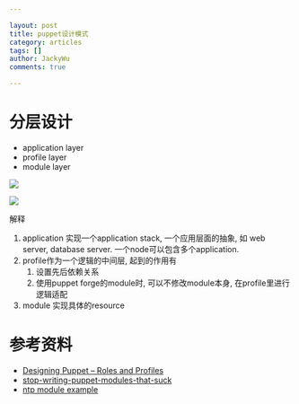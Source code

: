 ```yaml
---

layout: post
title: puppet设计模式
category: articles
tags: []
author: JackyWu
comments: true

---
```


# 分层设计

* application layer
* profile layer
* module layer

![](http://www.craigdunn.org/stuff/puppet.png)

![](http://www.craigdunn.org/stuff/puppet_big.png)

解释

1. application 实现一个application stack, 一个应用层面的抽象, 如 web server, database server. 一个node可以包含多个application.
1. profile作为一个逻辑的中间层, 起到的作用有
    1. 设置先后依赖关系
    1. 使用puppet forge的module时, 可以不修改module本身, 在profile里进行逻辑适配
1. module 实现具体的resource

# 参考资料

* [Designing Puppet – Roles and Profiles](http://www.craigdunn.org/2012/05/239/)
* [stop-writing-puppet-modules-that-suck](http://bombasticmonkey.com/2011/12/27/stop-writing-puppet-modules-that-suck/)
* [ntp module example](https://github.com/puppetlabs/puppetlabs-ntp/blob/master/manifests/init.pp)
